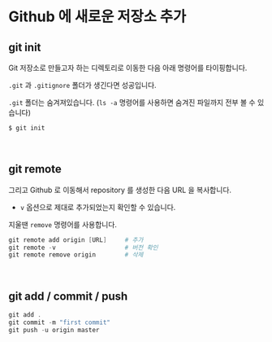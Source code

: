 # **Github 에 새로운 저장소 추가**

## **git init**

Git 저장소로 만들고자 하는 디렉토리로 이동한 다음 아래 명령어를 타이핑합니다.

`.git` 과 `.gitignore` 폴더가 생긴다면 성공입니다.

`.git` 폴더는 숨겨져있습니다. (`ls -a` 명령어를 사용하면 숨겨진 파일까지 전부 볼 수 있습니다)

```powershell
$ git init
```

<br>

## **git remote**

그리고 Github 로 이동해서 repository 를 생성한 다음 URL 을 복사합니다.

- `v` 옵션으로 제대로 추가되었는지 확인할 수 있습니다.

지울땐 `remove` 명령어를 사용합니다.

```powershell
git remote add origin [URL]     # 추가
git remote -v                   # 버전 확인
git remote remove origin        # 삭제
```

<br>

## **git add / commit / push**

```powershell
git add .
git commit -m "first commit"
git push -u origin master
```
